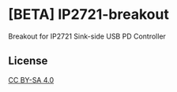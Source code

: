 # [BETA] IP2721-breakout
Breakout for IP2721 Sink-side USB PD Controller

## License
[CC BY-SA 4.0](https://creativecommons.org/licenses/by-sa/4.0/legalcode)
